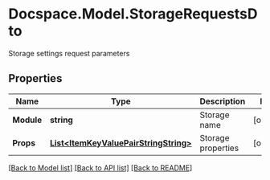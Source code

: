 # Docspace.Model.StorageRequestsDto
Storage settings request parameters

## Properties

Name | Type | Description | Notes
------------ | ------------- | ------------- | -------------
**Module** | **string** | Storage name | [optional] 
**Props** | [**List&lt;ItemKeyValuePairStringString&gt;**](ItemKeyValuePairStringString.md) | Storage properties | [optional] 

[[Back to Model list]](../README.md#documentation-for-models) [[Back to API list]](../README.md#documentation-for-api-endpoints) [[Back to README]](../README.md)

